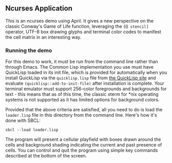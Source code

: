 <!-- TITLE/ -->

## Ncurses Application

<!-- /TITLE -->

This is an ncurses demo using April. It gives a new perspective on the classic Conway's Game of Life function, leveraging the `[⌺ stencil]` operator, UTF-8 box drawing glyphs and terminal color codes to manifest the cell matrix in an interesting way.

### Running the demo

For this demo to work, it must be run from the command line rather than through Emacs. The Common Lisp implementation you use must have QuickLisp loaded in its init file, which is provided for automatically when you install QuickLisp via the `quicklisp.lisp` file from [the QuickLisp site](https://www.quicklisp.org) and evaluate `(quicklisp::add-to-init-file)` after installation is complete. Your terminal emulator must support 256-color foregrounds and backgrounds for text - this means that as of this time, the classic xterm for *nix operating systems is not supported as it has limited options for background colors.

Provided that the above criteria are satisfied, all you need to do is load the `loader.lisp` file in this directory from the command line. Here's how it's done with SBCL:

```
sbcl --load loader.lisp
```

The program will present a cellular playfield with boxes drawn around the cells and background shading indicating the current and past presence of cells. You can control and quit the program using simple key commands described at the bottom of the screen.